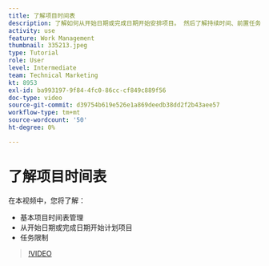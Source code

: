 ```yaml
---
title: 了解项目时间表
description: 了解如何从开始日期或完成日期开始安排项目。 然后了解持续时间、前置任务以及任务限制如何影响项目计划。
activity: use
feature: Work Management
thumbnail: 335213.jpeg
type: Tutorial
role: User
level: Intermediate
team: Technical Marketing
kt: 8953
exl-id: ba993197-9f84-4fc0-86cc-cf849c889f56
doc-type: video
source-git-commit: d39754b619e526e1a869deedb38dd2f2b43aee57
workflow-type: tm+mt
source-wordcount: '50'
ht-degree: 0%

---
```


# 了解项目时间表

在本视频中，您将了解：

* 基本项目时间表管理
* 从开始日期或完成日期开始计划项目
* 任务限制

>[!VIDEO](https://video.tv.adobe.com/v/335213/?quality=12)
